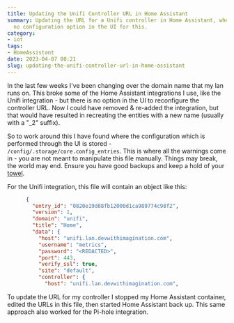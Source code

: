 ```yaml
---
title: Updating the Unifi Controller URL in Home Assistant
summary: Updating the URL for a Unifi controller in Home Assistant, when there is
  no configuration option in the UI for this.
category:
- iot
tags:
- HomeAssistant
date: 2023-04-07 00:21
slug: updating-the-unifi-controller-url-in-home-assistant
---
```


In the last few weeks I've been changing over the domain name that my lan runs on. This broke some of the Home Assistant integrations I use, like the Unifi integration - but there is no option in the UI to reconfigure the controller URL. Now I could have removed & re-added the integration, but that would have resulted in recreating the entities with a new name (usually with a "_2" suffix).

So to work around this I have found where the configuration which is performed through the UI is stored - `/config/.storage/core.config_entries`. This is where all the warnings come in - you are not meant to manipulate this file manually. Things may break, the world may end. Ensure you have good backups and keep a hold of your [towel](https://hitchhikers.fandom.com/wiki/Towel).

For the Unifi integration, this file will contain an object like this:

``` json
      {
        "entry_id": "0820e19d88fb12000d1ca989774c98f2",
        "version": 1,
        "domain": "unifi",
        "title": "Home",
        "data": {
          "host": "unifi.lan.devwithimagination.com",
          "username": "metrics",
          "password": "<REDACTED>",
          "port": 443,
          "verify_ssl": true,
          "site": "default",
          "controller": {
            "host": "unifi.lan.devwithimagination.com",
```

To update the URL for my controller I stopped my Home Assistant container, edited the URLs in this file, then started Home Assistant back up. This same approach also worked for the Pi-hole integration.
